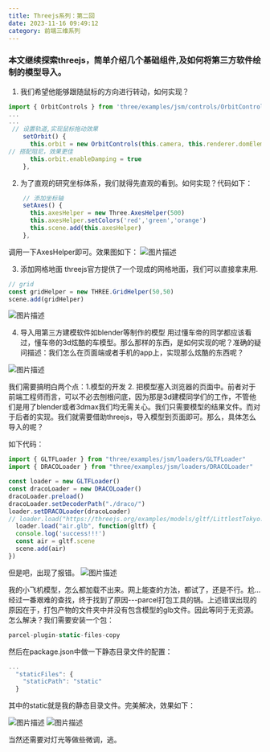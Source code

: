 ```yaml
---
title: Threejs系列：第二回
date: 2023-11-16 09:49:12
category: 前端三维系列
---
```


### 本文继续探索threejs，简单介绍几个基础组件,及如何将第三方软件绘制的模型导入。

1. 我们希望他能够跟随鼠标的方向进行转动，如何实现？

```javascript
import { OrbitControls } from 'three/examples/jsm/controls/OrbitControls'
...
...   
 // 设置轨道,实现鼠标拖动效果
    setOrbit() {
      this.orbit = new OrbitControls(this.camera, this.renderer.domElement)
// 搭配阻尼，效果更佳
      this.orbit.enableDamping = true
    },
```

2. 为了直观的研究坐标体系，我们就得先直观的看到。如何实现？代码如下：
```javascript
    // 添加坐标轴
    setAxes() {
      this.axesHelper = new Three.AxesHelper(500)
      this.axesHelper.setColors('red','green','orange')
      this.scene.add(this.axesHelper)
    },
```
调用一下AxesHelper即可。效果图如下：
<img src="/img/threejs2_1.webp" alt="图片描述">

3. 添加网格地面
threejs官方提供了一个现成的网格地面，我们可以直接拿来用.
```javascript
// grid
const gridHelper = new THREE.GridHelper(50,50)
scene.add(gridHelper)
```

<img src="/img/threejs2_2.gif" alt="图片描述">

4. 导入用第三方建模软件如blender等制作的模型
用过懂车帝的同学都应该看过，懂车帝的3d炫酷的车模型。那么那样的东西，是如何实现的呢？准确的疑问描述：我们怎么在页面端或者手机的app上，实现那么炫酷的东西呢？
<img src="/img/threejs2_3.webp" alt="图片描述">

我们需要搞明白两个点：1.模型的开发 2. 把模型塞入浏览器的页面中。前者对于前端工程师而言，可以不必去刨根问底，因为那是3d建模同学们的工作，不管他们是用了blender或者3dmax我们均无需关心。我们只需要模型的结果文件。而对于后者的实现。我们就需要借助threejs，导入模型到页面即可。那么，具体怎么导入的呢？

如下代码：
```javascript
import { GLTFLoader } from "three/examples/jsm/loaders/GLTFLoader"
import { DRACOLoader } from "three/examples/jsm/loaders/DRACOLoader"

const loader = new GLTFLoader()
const dracoLoader = new DRACOLoader()
dracoLoader.preload()
dracoLoader.setDecoderPath("./draco/")
loader.setDRACOLoader(dracoLoader)
// loader.load("https://threejs.org/examples/models/gltf/LittlestTokyo.glb", function(gltf) {
  loader.load("air.glb", function(gltf) {
  console.log('success!!!')
  const air = gltf.scene
  scene.add(air)
})
```

但是吧，出现了报错。
<img src="/img/threejs2_6.jpg" alt="图片描述">

我的小飞机模型，怎么都加载不出来。网上能查的方法，都试了，还是不行。尬...经过一番艰难的查找，终于找到了原因---parcel打包工具的锅。上述错误出现的原因在于，打包产物的文件夹中并没有包含模型的glb文件。因此等同于无资源。怎么解决？我们需要安装一个包：

```javascript
parcel-plugin-static-files-copy
```

然后在package.json中做一下静态目录文件的配置：
```javascript
...
  "staticFiles": {
    "staticPath": "static"
  }
```

其中的static就是我的静态目录文件。完美解决，效果如下：

<img src="/img/threejs2_4.jpg" alt="图片描述">

<img src="/img/threejs2_5.jpg" alt="图片描述">

当然还需要对灯光等做些微调，逃。

